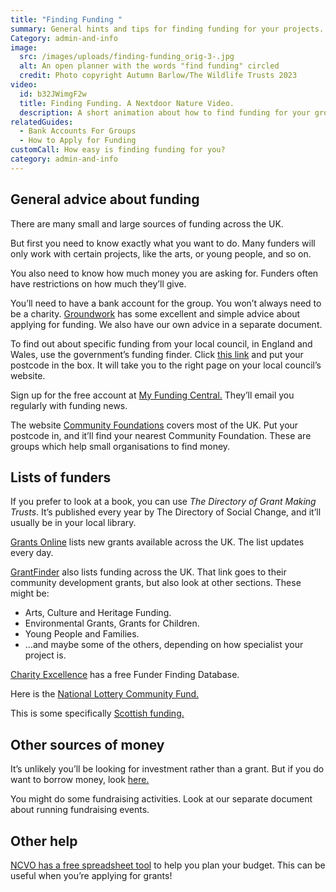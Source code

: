 ```yaml
---
title: "Finding Funding "
summary: General hints and tips for finding funding for your projects.
Category: admin-and-info
image:
  src: /images/uploads/finding-funding_orig-3-.jpg
  alt: An open planner with the words "find funding" circled
  credit: Photo copyright Autumn Barlow/The Wildlife Trusts 2023
video:
  id: b32JWimgF2w
  title: Finding Funding. A Nextdoor Nature Video.
  description: A short animation about how to find funding for your group.
relatedGuides:
  - Bank Accounts For Groups
  - How to Apply for Funding
customCall: How easy is finding funding for you?
category: admin-and-info
---
```

## General advice about funding

There are many small and large sources of funding across the UK.

But first you need to know exactly what you want to do. Many funders will only work with certain projects, like the arts, or young people, and so on.

You also need to know how much money you are asking for. Funders often have restrictions on how much they’ll give.

You’ll need to have a bank account for the group. You won’t always need to be a charity.
[Groundwork](https://www.groundwork.org.uk/project-fundraising-tips/) has some excellent and simple advice about applying for funding. We also have our own advice in a separate document.

To find out about specific funding from your local council, in England and Wales, use the government’s funding finder. Click [this link](https://www.gov.uk/apply-funding-community-project) and put your postcode in the box. It will take you to the right page on your local council’s website.

Sign up for the free account at [My Funding Central.](https://www.myfundingcentral.co.uk/) They’ll email you regularly with funding news.

The website [Community Foundations](https://www.ukcommunityfoundations.org/our-network) covers most of the UK. Put your postcode in, and it’ll find your nearest Community Foundation. These are groups which help small organisations to find money.

## Lists of funders

If you prefer to look at a book, you can use *The Directory of Grant Making Trusts*. It’s published every year by The Directory of Social Change, and it’ll usually be in your local library.

[Grants Online](https://www.grantsonline.org.uk/news/community-development/) lists new grants available across the UK. The list updates every day.

[GrantFinder](https://www.grantfinder.co.uk/funding-highlights/funds/community-development/) also lists funding across the UK. That link goes to their community development grants, but also look at other sections. These might be:

* Arts, Culture and Heritage Funding.
* Environmental Grants, Grants for Children.
* Young People and Families.
* …and maybe some of the others, depending on how specialist your project is.

[Charity Excellence](https://www.charityexcellence.co.uk/Home/BlogDetail?Link=Small_Charity_NonProfit_Grant_Funding) has a free Funder Finding Database.

Here is the [National Lottery Community Fund.](https://www.tnlcommunityfund.org.uk/funding/thinking-of-applying-for-funding)

This is some specifically [Scottish funding.](https://www.communityfoodandhealth.org.uk/funding/funding-sources/)

## Other sources of money

It’s unlikely you’ll be looking for investment rather than a grant. But if you do want to borrow money, look [here.](https://locality.org.uk/services-tools/funding/)

You might do some fundraising activities. Look at our separate document about running fundraising events.

## Other help

[NCVO has a free spreadsheet tool](https://www.ncvo.org.uk/help-and-guidance/running-a-charity/financial-management/planning-and-budgeting/funding-and-income-planner/) to help you plan your budget. This can be useful when you’re applying for grants!
